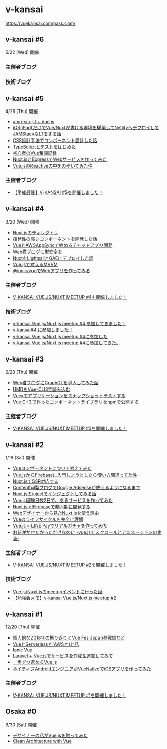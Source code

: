 # v-kansai

https://vuekansai.connpass.com/

## v-kansai #6

5/22 (Wed) 開催

### 主催者ブログ

### 技術ブログ

## v-kansai #5

4/25 (Thu) 開催

- [amp-script + Vue.js](https://speakerdeck.com/masashi/number-v-kansai-5)
- [iOS(iPad)だけでVue/Nuxtが書ける環境を構築してNetlifyへデプロイしてJAMStackなLTをする話](https://179-vue.netlify.com/)
- [CSS設計手法でコンポーネント設計した話](https://speakerdeck.com/tech_many/cssshe-ji-shou-fa-dekonponentoshe-ji-sitahua)
- [TypeScriptとテストをはじめた](https://speakerdeck.com/syukai/typescripttotesutowohazimeta)
- [初心者のVue奮闘記録](https://speakerdeck.com/libra189/vuebeginner)
- [Nuxt.jsとExpressでWebサービスを作ってみた](https://speakerdeck.com/dala00/nuxt-dot-jstoexpressdewebsabisuwozuo-tutemita)
- [Vue.jsのReactiveの中をのぞいてみた件](https://speakerdeck.com/diggymo/vue-dot-jsfalsereactivefalsezhong-wofalsezoitemitajian-35149316-f2b0-4ee3-91f3-fff6d272f129)

### 主催者ブログ
- [【平成最後】V-KANSAI #5を開催しました！](https://webneko.info/posts/enter-the-final-v-kansai-of-the-heisei-period)

## v-kansai #4

3/20 (Wed) 開催

- [Nuxt.jsのディレクトリ](https://speakerdeck.com/sshono1210/nuxt-dot-js-falsedeirekutori)
- [揮発性の高いコンポーネントを開発した話](https://speakerdeck.com/uhck/hui-fa-xing-falsegao-ikonponentowozuo-ruhua)
- [VueとAWSAppSyncで始めるチャットアプリ開発](https://www.slideshare.net/RyosukeIzumi1/vueawsappsync-137300026)
- [Web猫ブログに型安全を](https://master.d2ezecqbj32kby.amplifyapp.com/)
- [NuxtをLightsailとGAEにデプロイした話](https://slides.com/yutakawakai/deck#/)
- [Vue.jsで考えるMVVM](https://speakerdeck.com/44x1carbon/vue-dot-jsdekao-erumvvm)
- [@ionic/vueでWebアプリを作ってみる](https://speakerdeck.com/mikakane/vue-de-web-apuriwozuo-tutemiru)

### 主催者ブログ
- [V-KANSAI VUE.JS/NUXT MEETUP #4を開催しました！](https://webneko.info/posts/enter-the-fourth-v-kansai-vue-js-nuxt-meetup-in-osaka)

### 技術ブログ
- [v-kansai Vue.js/Nuxt.js meetup #4 参加してきました！](https://ht79.info/2019/03/21/v-kansai-vue-js-nuxt-js-meetup-4/)
- [v-kansai#4 に参加しました！](https://morimori-kochan.hatenablog.com/entry/2019/03/21/204641)
- [v-kansai Vue.js/Nuxt.js meetup #4に参加した](http://54.95.72.58/2019/03/21/v-kansai-vue-js-nuxt-js-meetup-4%E3%81%AB%E5%8F%82%E5%8A%A0%E3%81%97%E3%81%9F/)
- [v-kansai Vue.js/Nuxt.js meetup #4に参加してきた。](http://luckydogworks.com/javascript/v-kansai-4/)

## v-kansai #3

2/28 (Thu) 開催

- [Web猫ブログにGraphQLを導入してみた話](https://master.d27qc70um52q3u.amplifyapp.com/)
- [UMDをVue-CLI3で読み込む](https://speakerdeck.com/tech_many/umdwovue-cli3dedu-miip-mu)
- [Vuexのアプリケーションをスナップショットテストする](https://speakerdeck.com/masashi/snapshot-testing-for-vuex-application)
- [Vue Cli 3で作ったコンポーネントライブラリをnpmで公開する](https://qiita.com/coppieee/items/dcf120d6b8eef68ecb34)

### 主催者ブログ
- [V-KANSAI VUE.JS/NUXT MEETUP #3を開催しました！](https://webneko.info/posts/enter-the-third-v-kansai-vue-js-nuxt-meetup-in-kyoto)

## v-kansai #2

1/19 (Sat) 開催

- [Vueコンポーネントについて考えてみた](https://speakerdeck.com/uhck/vuekonhonentonituitekao-etemita)
- [Vue.jsからFirebaseに入門しようとしたら使い方間違ってた件](https://www.slideshare.net/amanoese/vuejsfirebase-128489800)
- [Nuxt.jsでSSR対応する](https://speakerdeck.com/sshono1210/nuxt-dot-js-de-ssr-dui-ying-suru)
- [Contentful製ブログでGoogle Adsenseが使えるようになるまで](https://master.d1h9dtu7vg4vd.amplifyapp.com/)
- [Nuxt.jsのinjectでインジェクトしてみる話](https://speakerdeck.com/kenfdev/nuxt-dot-jsfalseinjectdeinziekutositemiruhua)
- [Vue.js経験日数2日で、あるサービスを作ってみた](https://speakerdeck.com/hirophilip/vue-dot-jsjing-yan-ri-shu-2ri-de-arusabisuwozuo-tutemita)
- [Nuxt.js x Firebaseで非同期に開発する](https://speakerdeck.com/mikakane/nuxt-dot-js-x-firebase-defei-tong-qi-nikai-fa-suru)
- [Webデザイナーから見たNuxt.jsを使う理由](https://docs.google.com/presentation/d/e/2PACX-1vRpEgiVZe9ecoKBaCWBMjvWeAtb2hg2FidRcAS-z4V23sjI_AtWuxGPHuMWHOSZNxWwONe6ABW4KYLY/pub)
- [Vueのライフサイクルを完全に理解](https://speakerdeck.com/takumiz19/vuefalseraihusaikuruwowan-quan-nili-jie)
- [Vue.js × LINE Payでリアルガチャを作ってみた](https://speakerdeck.com/torisankanasan/vue-dot-js-x-line-payderiarugatiyawozuo-tutemita-8e3644c6-7c16-404e-879d-59643a6bfb1d)
- [お花咲かせたかっただけなのに -vue.jsでスクロールとアニメーションの実装-](https://speakerdeck.com/cotolier_risa/ohua-xiao-kasetakatutadakenafalseni-vue-dot-jsdesukurorutoanimesiyonfalseshi-zhuang)

### 主催者ブログ
- [V-KANSAI VUE.JS/NUXT MEETUP #2を開催しました！](https://webneko.info/posts/enter-the-second-vue-js-nuxt-meetup-in-osaka)

### 技術ブログ
- [Vue.js/Nuxt.jsのmeetupイベントに行った話](https://qiita.com/P3117/items/50246a7d2ae6d04da608)
- [【勉強会メモ】v-kansai Vue.js/Nuxt.js meetup #2](https://radiocat.hatenablog.com/entry/2019/01/19/000000)

## v-kansai #1

12/20 (Thu) 開催

- [個人的な2018年の振り返りとVue Fes Japan参戦録など](https://jiyuujin.github.io/vue-fes-japan-2018-feedback/)
- [VueとServerlessと(AWSと)と私](https://master.d1hlhsyp6sohfy.amplifyapp.com/)
- [Ionic Vue](https://docs.google.com/presentation/d/1OkALk4Tra6rsX12MGQK1ffJpyicsSMzxT_gQPaqffNs/edit)
- [Laravel + Vue.jsでサービスを作成＆運営してみて](https://speakerdeck.com/dala00/laravel-plus-vue-dot-jsdesabisuwozuo-cheng-yun-ying-sitemite)
- [一歩ずつ進めるVue.js](https://speakerdeck.com/syukai/bu-zutujin-meruvue-dot-js)
- [ネイティブAndroidエンジニアがVueNativeでiOSアプリを作ってみた](https://www.slideshare.net/furusin/androidvuenativeios)

### 主催者ブログ
- [V-KANSAI VUE.JS/NUXT MEETUP #1を開催しました！](https://webneko.info/posts/enter-the-first-vue-js-nuxt-meetup-in-kyoto)

## Osaka #0

6/30 (Sat) 開催

- [デザイナーの私がVue.jsを触ってみた](https://speakerdeck.com/cotolier_risa/dezainafalsesi-gavue-dot-jswohong-tutemita)
- [Clean Architecture with Vue](https://speakerdeck.com/andoshin11/clean-architecture-with-vue)
